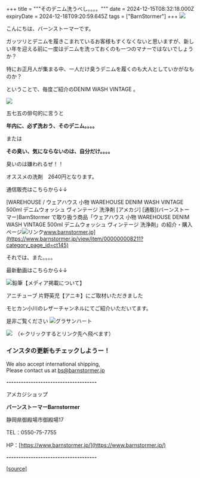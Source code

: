 +++
title = """そのデニム洗うべし。。。。"""
date = 2024-12-15T08:32:18.000Z
expiryDate = 2024-12-18T09:20:59.645Z
tags = ["BarnStormer"]
+++
[![](https://stat.ameba.jp/user_images/20231023/16/barnstormer-go/b2/03/p/o0420015015354743273.png)](https://ameblo.jp/barnstormer-go/entry-12825670498.html)

こんにちは、バーンストーマーです。

ガッツリとデニムを履きこまれているお客様もすくなくないと思いますが、新しい年を迎える前に一度はデニムを洗っておくのも一つのマナーではないでしょうか？

特にお正月人が集まる中、一人だけ臭うデニムを履くのも大人としていかがなものか？

ということで、毎度ご紹介のDENIM WASH VINTAGE 。

[![](https://stat.ameba.jp/user_images/20241215/16/barnstormer-go/99/8d/j/o0466070015521767409.jpg)](https://stat.ameba.jp/user_images/20241215/16/barnstormer-go/99/8d/j/o0466070015521767409.jpg)

五七五の俳句的に言うと

**年内に、必ず洗おう、そのデニム。。。。**

または

**その臭い、気にならないのは、自分だけ。。。。**

臭いのは嫌われるぜ！！

オススメの洗剤　2640円となります。　

通信販売はこちらから↓↓

[WAREHOUSE / ウェアハウス 小物 WAREHOUSE DENIM WASH VINTAGE 500ml デニムウォッシュ ヴィンテージ 洗浄剤 \[アメカジ\] \[通販\](バーンストーマー)BarnStormer で取り扱う商品「ウェアハウス 小物 WAREHOUSE DENIM WASH VINTAGE 500ml デニムウォッシュ ヴィンテージ 洗浄剤」の紹介・購入ページ![リンク](https://c.stat100.ameba.jp/ameblo/symbols/v3.20.0/svg/gray/editor_link.svg)www.barnstormer.jp](https://www.barnstormer.jp/view/item/000000008211?category_page_id=ct145)

それでは、また。。。。

最新動画はこちらから↓↓

![鉛筆](https://stat100.ameba.jp/blog/ucs/img/char/char3/519.png)【メディア掲載について】

アニチューブ 片野英児【アニキ】にご取材いただきました

モヒカン小川のレザーチャンネルにてご紹介いただいてます。

是非ご覧ください ![グラサンハート](https://stat100.ameba.jp/blog/ucs/img/char/char3/148.png)

[![](https://stat.ameba.jp/user_images/20230412/16/barnstormer-go/6a/23/p/o0108010815269242493.png)](https://www.instagram.com/barnstormer_daily/)　（←クリックするとリンク先へ飛べます）

### インスタの更新もチェックしようー！

We also accept international shipping,  
Please contact us at bs@barnstormer.jp

**\-------------------------------------**

アメカジショップ

**バーンストーマーBarnstormer**

静岡県御殿場市御殿場17

TEL：0550-75-7755

HP：[https://www.barnstormer.jp/](https://www.barnstormer.jp/)

**\-------------------------------------**

[[source]](https://ameblo.jp/barnstormer-go/entry-12878746874.html)
